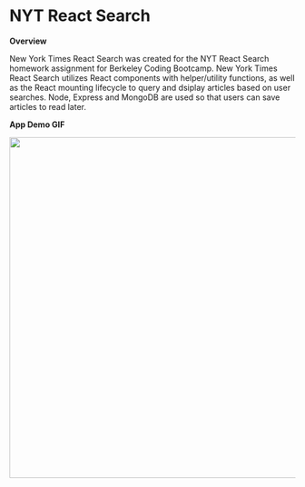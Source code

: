 # NYT React Search

**Overview**

New York Times React Search was created for the NYT React Search homework assignment for Berkeley Coding Bootcamp. New York Times React Search utilizes React components with helper/utility functions, as well as the React mounting lifecycle to query and dsiplay articles based on user searches. Node, Express and MongoDB are used so that users can save articles to read later.

**App Demo GIF**

<img src="https://github.com/jerauld/clicky-game/blob/master/public/images/App-Demo.gif?raw=true" width="600px"/>
